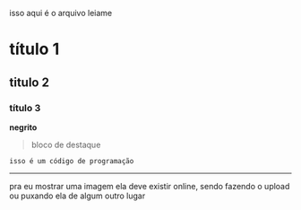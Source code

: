 isso aqui é o arquivo leiame
# título 1
## titulo 2
### título 3
**negrito**
> bloco de destaque

  `isso é um código de programação`

  ---

pra eu mostrar uma imagem ela deve existir online, sendo fazendo o upload ou puxando ela de algum outro lugar  
